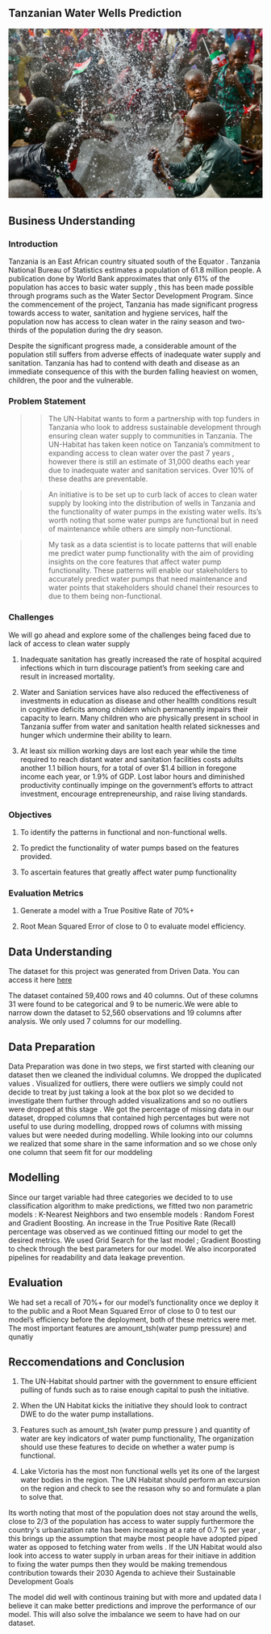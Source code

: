 ## **Tanzanian Water Wells Prediction**


![Alt text](water_splash_readme.jpg)


## Business Understanding 


### Introduction


Tanzania is an East African country situated south of the Equator . Tanzania National Bureau of Statistics estimates a population of 61.8 million people. A publication done by World Bank approximates that only  61% of the population has acces to basic water supply , this has been made possible through programs such as the Water Sector Development Program. Since the commencement of the project, Tanzania has made significant progress towards access to water, sanitation and hygiene services, half the population now has access to clean water in the rainy season and two-thirds of the population during the dry season.

Despite the significant progress made, a considerable amount of the population still suffers from adverse effects of inadequate water supply and sanitation. Tanzania has had to contend  with death and disease as an immediate consequence of this with the burden falling heaviest on women, children, the poor and the vulnerable. 


### Problem Statement


>> The UN-Habitat wants to form a partnership with top funders in Tanzania who look to address sustainable development through ensuring clean water supply to communities in Tanzania. The UN-Habitat has taken keen notice on Tanzania’s commitment to expanding access to clean water over the past 7 years , however there is still an estimate of 31,000 deaths each year due to inadequate water and sanitation services. Over 10% of these deaths are preventable.

 >> An initiative is to be  set up to curb lack of acces to clean water supply  by looking into the distribution of wells in Tanzania and the functionality of water pumps in the existing water wells. Its’s worth noting that some water pumps are functional but in need of maintenance while others are simply non-functional. 

>> My task as a data scientist is to locate patterns that will enable me predict water pump functionality with the aim of providing insights on the core features that affect water pump functionality. These patterns will enable our stakeholders to accurately predict water pumps that need maintenance and water points that stakeholders should chanel their resources to due to them being non-functional.


### Challenges 


We will go ahead and explore some of the challenges being faced due to lack of access to clean water supply

1. Inadequate sanitation has greatly increased the rate of hospital acquired infections which in turn discourage patient’s from seeking care and result in increased mortality.


2. Water and Saniation services have also reduced the effectiveness of investments in education as disease and other heallth conditions result in cognitive deficits among childern which permanently impairs their capacity to learn. Many children who are physically present in school in Tanzania suffer from water and sanitation health related sicknesses and hunger which undermine their ability to learn.


3. At least six million working days are lost each year while the time required to reach distant water and sanitation facilities costs adults another 1.1 billion hours, for a total of over $1.4 billion in foregone income each year, or 1.9% of GDP. Lost labor hours and diminished productivity continually impinge on the government’s efforts to attract investment, encourage entrepreneurship, and raise living standards. 


### Objectives

1. To identify the patterns in functional and non-functional wells.


2. To predict the functionality of water pumps based on the features provided.


3. To ascertain features that greatly affect water pump functionality


### Evaluation Metrics


1. Generate a model with a True Positive Rate of 70%+


2. Root Mean Squared Error of close to 0 to evaluate model efficiency.

## Data Understanding 


The dataset for this project was generated from Driven Data. You can access it here [here](https://www.drivendata.org/competitions/7/pump-it-up-data-mining-the-water-table/)

The dataset contained 59,400 rows and 40 columns. Out of these columns 31 were found to be categorical and 9 to be numeric.We were able to narrow down the dataset to 52,560 observations and 19 columns after analysis. We only used 7 columns for our modelling. 


## Data Preparation

Data Preparation was done in two steps, we first started with cleaning our dataset then we cleaned the individual columns. We dropped the duplicated values . Visualized for outliers, there were outliers we simply could not decide to treat by just taking a look at the box plot so we decided to investigate them further through added visualizations and so no outliers were dropped at this stage .
We got the percentage of missing data in our dataset, dropped columns that contained high percentages but were not useful to use during modelling,  dropped rows of  columns with missing values but were needed during modelling. While looking into our columns we realized that some share in the same information and so we chose only one column that seem fit for our moddeling 

## Modelling 

Since our target variable had three categories we decided to to use classification algorithm to make predictions, we fitted two non parametric models : K-Nearest Neighbors and two ensemble models : Random Forest and Gradient Boosting. An increase in the True Positive Rate (Recall) percentage was observed as we continued fitting our model to get the desired metrics. We used Grid Search for the last model ; Gradient Boosting to check through the best parameters for our model. We also incorporated pipelines for readability and data leakage prevention.	


## Evaluation

We had set a recall of 70%+ for our model’s functionality once we deploy it to the public and a Root Mean Squared Error of close to 0 to test our model’s efficiency before the deployment, both of these metrics were met. The most important features are amount_tsh(water pump pressure) and qunatiy 


## Reccomendations and Conclusion

1. The UN-Habitat should partner with the government to ensure efficient pulling of funds such as to raise enough capital to push the initiative.

2. When the UN Habitat kicks the initiative they should look to contract DWE to do the water pump installations.

3. Features such as amount_tsh (water pump pressure ) and quantity of water are key indicators of water pump functionality, The organization should use these features to decide on whether a water pump is functional.

4. Lake Victoria has the most non functional wells yet its one of the largest water bodies in the region. The UN Habitat should perform an excursion on the region and check to see the resason why so and formulate a plan to solve that.

Its worth noting that most of the population does not stay around the wells, close to 2/3 of the population has access to water supply furthermore the country's urbanization rate has been increasing at a rate of 0.7 % per year , this brings up the assumption that maybe most people have adopted piped water as opposed to fetching water from wells . If the UN Habitat would also look into access to water supply in urban areas for their initiave in addition to fixing the water pumps then they would be making tremendous contribution towards their 2030 Agenda to  achieve their Sustainable Development Goals 

The model did well with continous training but with more and updated data I believe it can make better predictions and improve the performance of our model. This will also solve the imbalance we seem to have had on our dataset.



